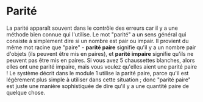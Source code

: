 # Parité

La parité apparaît souvent dans le contrôle des erreurs car il y a une méthode bien connue qui l'utilise. Le mot "parité" a un sens général qui consiste à simplement dire si un nombre est pair ou impair. Il provient du même mot racine que "paire" - **parité paire** signifie qu'il y a un nombre pair d'objets (ils peuvent être mis en paires), et **parité impaire** signifie qu'ils ne peuvent pas être mis en paires. Si vous avez 5 chaussettes blanches, alors elles ont une parité impaire, mais vous voulez qu'elles aient une parité paire ! Le système décrit dans le module 1 utilise la parité paire, parce qu'il est légèrement plus simple à utiliser dans cette situation ; donc "parité paire" est juste une manière sophistiquée de dire qu'il y a une quantité paire de quelque chose.